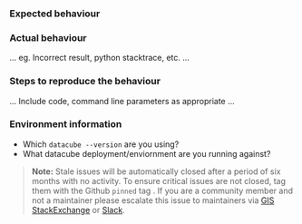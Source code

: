 ### Expected behaviour


### Actual behaviour

... eg. Incorrect result, python stacktrace, etc. ...


### Steps to reproduce the behaviour

... Include code, command line parameters as appropriate ...

### Environment information

* Which ``datacube --version`` are you using?
* What datacube deployment/enviornment are you running against?


> **Note:** Stale issues will be automatically closed after a period of six months with no activity. 
> To ensure critical issues are not closed, tag them with the Github `pinned` tag .
> If you are a community member and not a maintainer please escalate this issue to maintainers via
> [GIS StackExchange](https://gis.stackexchange.com/questions/tagged/open-data-cube) or [Slack](https://join.slack.com/t/opendatacube/shared_invite/zt-d6hu7l35-CGDhSxiSmTwacKNuXWFUkg).
